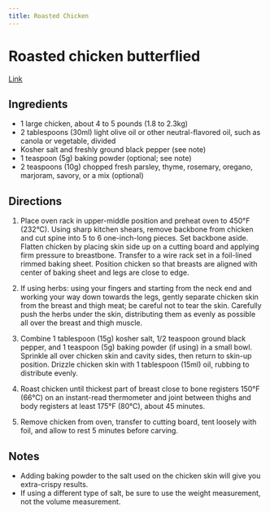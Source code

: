 ```yaml
---
title: Roasted Chicken
---
```


# Roasted chicken butterflied
[Link](https://www.seriouseats.com/butterflied-roasted-chicken-with-quick-jus-recipe)
## Ingredients
- 1 large chicken, about 4 to 5 pounds (1.8 to 2.3kg)
- 2 tablespoons (30ml) light olive oil or other neutral-flavored oil, such as canola or vegetable, divided
- Kosher salt and freshly ground black pepper (see note)
- 1 teaspoon (5g) baking powder (optional; see note)
- 2 teaspoons (10g) chopped fresh parsley, thyme, rosemary, oregano, marjoram, savory, or a mix (optional)
## Directions
1. Place oven rack in upper-middle position and preheat oven to 450°F (232°C). Using sharp kitchen shears, remove backbone from chicken and cut spine into 5 to 6 one-inch-long pieces. Set backbone aside. Flatten chicken by placing skin side up on a cutting board and applying firm pressure to breastbone. Transfer to a wire rack set in a foil-lined rimmed baking sheet. Position chicken so that breasts are aligned with center of baking sheet and legs are close to edge.

2. If using herbs: using your fingers and starting from the neck end and working your way down towards the legs, gently separate chicken skin from the breast and thigh meat; be careful not to tear the skin. Carefully push the herbs under the skin, distributing them as evenly as possible all over the breast and thigh muscle.

3. Combine 1 tablespoon (15g) kosher salt, 1/2 teaspoon ground black pepper, and 1 teaspoon (5g) baking powder (if using) in a small bowl. Sprinkle all over chicken skin and cavity sides, then return to skin-up position. Drizzle chicken skin with 1 tablespoon (15ml) oil, rubbing to distribute evenly.

4. Roast chicken until thickest part of breast close to bone registers 150°F (66°C) on an instant-read thermometer and joint between thighs and body registers at least 175°F (80°C), about 45 minutes.

5. Remove chicken from oven, transfer to cutting board, tent loosely with foil, and allow to rest 5 minutes before carving.

## Notes
- Adding baking powder to the salt used on the chicken skin will give you extra-crispy results.
- If using a different type of salt, be sure to use the weight measurement, not the volume measurement.
